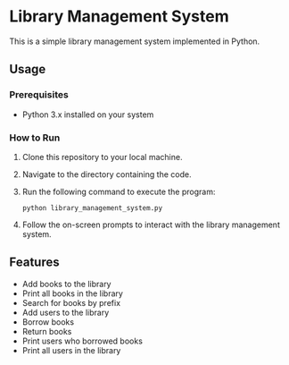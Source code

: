 # Library Management System

This is a simple library management system implemented in Python.

## Usage

### Prerequisites

- Python 3.x installed on your system

### How to Run

1. Clone this repository to your local machine.
2. Navigate to the directory containing the code.
3. Run the following command to execute the program:

    ```
    python library_management_system.py
    ```

4. Follow the on-screen prompts to interact with the library management system.

## Features

- Add books to the library
- Print all books in the library
- Search for books by prefix
- Add users to the library
- Borrow books
- Return books
- Print users who borrowed books
- Print all users in the library
